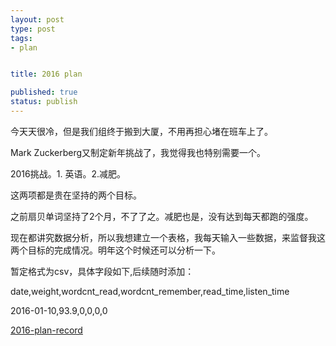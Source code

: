 ```yaml
--- 
layout: post
type: post
tags: 
- plan


title: 2016 plan

published: true
status: publish
---
```


今天天很冷，但是我们组终于搬到大厦，不用再担心堵在班车上了。


Mark Zuckerberg又制定新年挑战了，我觉得我也特别需要一个。

2016挑战。1. 英语。2.减肥。

这两项都是贵在坚持的两个目标。

之前扇贝单词坚持了2个月，不了了之。减肥也是，没有达到每天都跑的强度。

现在都讲究数据分析，所以我想建立一个表格，我每天输入一些数据，来监督我这两个目标的完成情况。明年这个时候还可以分析一下。

暂定格式为csv，具体字段如下,后续随时添加：

date,weight,wordcnt_read,wordcnt_remember,read_time,listen_time

2016-01-10,93.9,0,0,0,0

[2016-plan-record](/data/2016-plan-record.csv)

